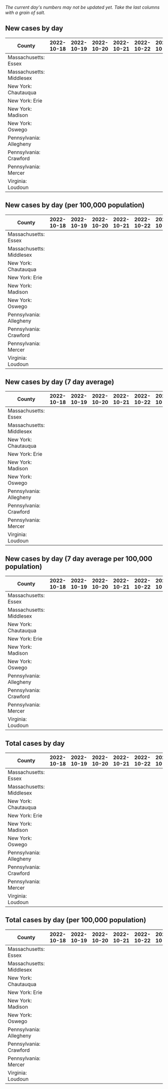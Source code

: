 _The current day's numbers may not be updated yet. Take the last columns with a grain of salt._
## New cases by day

| County | 2022-10-18 | 2022-10-19 | 2022-10-20 | 2022-10-21 | 2022-10-22 | 2022-10-23 | 2022-10-24 |
| --- | --- | --- | --- | --- | --- | --- | --- |
| Massachusetts: Essex |  |  |  |  |  |  |  |
| Massachusetts: Middlesex |  |  |  |  |  |  |  |
| New York: Chautauqua |  |  |  |  |  |  |  |
| New York: Erie |  |  |  |  |  |  |  |
| New York: Madison |  |  |  |  |  |  |  |
| New York: Oswego |  |  |  |  |  |  |  |
| Pennsylvania: Allegheny |  |  |  |  |  |  |  |
| Pennsylvania: Crawford |  |  |  |  |  |  |  |
| Pennsylvania: Mercer |  |  |  |  |  |  |  |
| Virginia: Loudoun |  |  |  |  |  |  |  |

## New cases by day (per 100,000 population)

| County | 2022-10-18 | 2022-10-19 | 2022-10-20 | 2022-10-21 | 2022-10-22 | 2022-10-23 | 2022-10-24 |
| --- | --- | --- | --- | --- | --- | --- | --- |
| Massachusetts: Essex |  |  |  |  |  |  |  |
| Massachusetts: Middlesex |  |  |  |  |  |  |  |
| New York: Chautauqua |  |  |  |  |  |  |  |
| New York: Erie |  |  |  |  |  |  |  |
| New York: Madison |  |  |  |  |  |  |  |
| New York: Oswego |  |  |  |  |  |  |  |
| Pennsylvania: Allegheny |  |  |  |  |  |  |  |
| Pennsylvania: Crawford |  |  |  |  |  |  |  |
| Pennsylvania: Mercer |  |  |  |  |  |  |  |
| Virginia: Loudoun |  |  |  |  |  |  |  |

## New cases by day (7 day average)

| County | 2022-10-18 | 2022-10-19 | 2022-10-20 | 2022-10-21 | 2022-10-22 | 2022-10-23 | 2022-10-24 |
| --- | --- | --- | --- | --- | --- | --- | --- |
| Massachusetts: Essex |  |  |  |  |  |  |  |
| Massachusetts: Middlesex |  |  |  |  |  |  |  |
| New York: Chautauqua |  |  |  |  |  |  |  |
| New York: Erie |  |  |  |  |  |  |  |
| New York: Madison |  |  |  |  |  |  |  |
| New York: Oswego |  |  |  |  |  |  |  |
| Pennsylvania: Allegheny |  |  |  |  |  |  |  |
| Pennsylvania: Crawford |  |  |  |  |  |  |  |
| Pennsylvania: Mercer |  |  |  |  |  |  |  |
| Virginia: Loudoun |  |  |  |  |  |  |  |

## New cases by day (7 day average per 100,000 population)

| County | 2022-10-18 | 2022-10-19 | 2022-10-20 | 2022-10-21 | 2022-10-22 | 2022-10-23 | 2022-10-24 |
| --- | --- | --- | --- | --- | --- | --- | --- |
| Massachusetts: Essex |  |  |  |  |  |  |  |
| Massachusetts: Middlesex |  |  |  |  |  |  |  |
| New York: Chautauqua |  |  |  |  |  |  |  |
| New York: Erie |  |  |  |  |  |  |  |
| New York: Madison |  |  |  |  |  |  |  |
| New York: Oswego |  |  |  |  |  |  |  |
| Pennsylvania: Allegheny |  |  |  |  |  |  |  |
| Pennsylvania: Crawford |  |  |  |  |  |  |  |
| Pennsylvania: Mercer |  |  |  |  |  |  |  |
| Virginia: Loudoun |  |  |  |  |  |  |  |

## Total cases by day

| County | 2022-10-18 | 2022-10-19 | 2022-10-20 | 2022-10-21 | 2022-10-22 | 2022-10-23 | 2022-10-24 |
| --- | --- | --- | --- | --- | --- | --- | --- |
| Massachusetts: Essex |  |  |  |  |  |  | 241785 |
| Massachusetts: Middlesex |  |  |  |  |  |  | 410737 |
| New York: Chautauqua |  |  |  |  |  |  | 28079 |
| New York: Erie |  |  |  |  |  |  | 255805 |
| New York: Madison |  |  |  |  |  |  | 16040 |
| New York: Oswego |  |  |  |  |  |  | 32839 |
| Pennsylvania: Allegheny |  |  |  |  |  |  | 321509 |
| Pennsylvania: Crawford |  |  |  |  |  |  | 23369 |
| Pennsylvania: Mercer |  |  |  |  |  |  | 26811 |
| Virginia: Loudoun |  |  |  |  |  |  | 89771 |

## Total cases by day (per 100,000 population)

| County | 2022-10-18 | 2022-10-19 | 2022-10-20 | 2022-10-21 | 2022-10-22 | 2022-10-23 | 2022-10-24 |
| --- | --- | --- | --- | --- | --- | --- | --- |
| Massachusetts: Essex |  |  |  |  |  |  | 30643.2 |
| Massachusetts: Middlesex |  |  |  |  |  |  | 25484.7 |
| New York: Chautauqua |  |  |  |  |  |  | 22126.3 |
| New York: Erie |  |  |  |  |  |  | 27844.2 |
| New York: Madison |  |  |  |  |  |  | 22610.3 |
| New York: Oswego |  |  |  |  |  |  | 26893.2 |
| Pennsylvania: Allegheny |  |  |  |  |  |  | 26438.9 |
| Pennsylvania: Crawford |  |  |  |  |  |  | 27613.5 |
| Pennsylvania: Mercer |  |  |  |  |  |  | 24501.9 |
| Virginia: Loudoun |  |  |  |  |  |  | 21708.0 |
